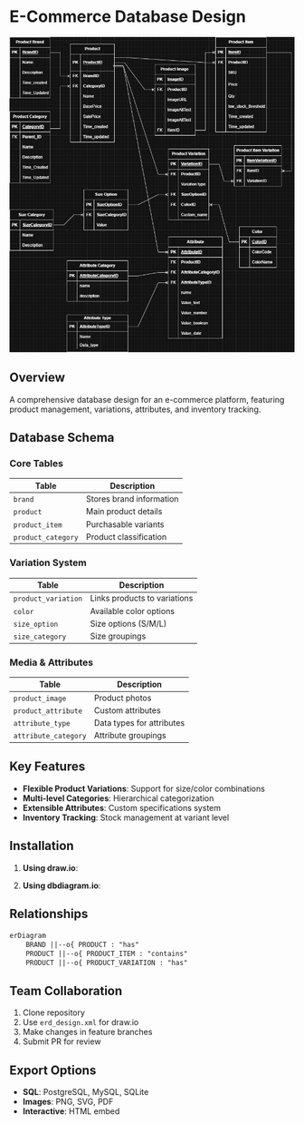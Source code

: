 # E-Commerce Database Design

![ERD Diagram](https://github.com/waigirikamau/GROUP681-DATABASE-ASSIGNMENT/blob/master/_EDR%20diagram%20design.drawio.png) <!-- Add your diagram image here -->

## Overview
A comprehensive database design for an e-commerce platform, featuring product management, variations, attributes, and inventory tracking.

## Database Schema
### Core Tables
| Table | Description |
|-------|-------------|
| `brand` | Stores brand information |
| `product` | Main product details |
| `product_item` | Purchasable variants |
| `product_category` | Product classification |

### Variation System
| Table | Description |
|-------|-------------|
| `product_variation` | Links products to variations |
| `color` | Available color options |
| `size_option` | Size options (S/M/L) |
| `size_category` | Size groupings |

### Media & Attributes
| Table | Description |
|-------|-------------|
| `product_image` | Product photos |
| `product_attribute` | Custom attributes |
| `attribute_type` | Data types for attributes |
| `attribute_category` | Attribute groupings |

## Key Features
- **Flexible Product Variations**: Support for size/color combinations
- **Multi-level Categories**: Hierarchical categorization
- **Extensible Attributes**: Custom specifications system
- **Inventory Tracking**: Stock management at variant level

## Installation
1. **Using draw.io**:

2. **Using dbdiagram.io**:
   
## Relationships
```mermaid
erDiagram
    BRAND ||--o{ PRODUCT : "has"
    PRODUCT ||--o{ PRODUCT_ITEM : "contains"
    PRODUCT ||--o{ PRODUCT_VARIATION : "has"
```

## Team Collaboration
1. Clone repository
2. Use `erd_design.xml` for draw.io
3. Make changes in feature branches
4. Submit PR for review

## Export Options
- **SQL**: PostgreSQL, MySQL, SQLite
- **Images**: PNG, SVG, PDF
- **Interactive**: HTML embed
